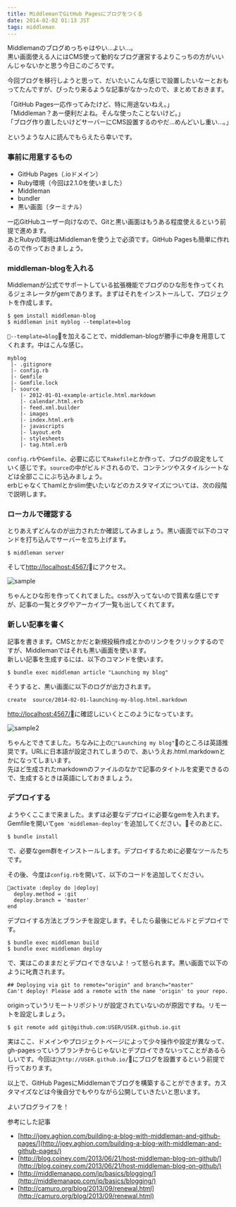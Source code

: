 ```yaml
---
title: MiddlemanでGitHub Pagesにブログをつくる
date: 2014-02-02 01:13 JST
tags: middleman
---
```


Middlemanのブログめっちゃはやい…よい…。  
黒い画面使える人にはCMS使って動的なブログ運営するよりこっちの方がいいんじゃないかと思う今日このごろです。

今回ブログを移行しようと思って、だいたいこんな感じで設置したいなーとおもってたんですが、ぴったり来るような記事がなかったので、まとめておきます。

「GitHub Pages一応作ってみたけど、特に用途ないねえ。」  
「Middleman？あー便利だよね。そんな使ったことないけど。」  
「ブログ作り直したいけどサーバーにCMS設置するのやだ…めんどいし重い…。」

というような人に読んでもらえたら幸いです。

### 事前に用意するもの


* GitHub Pages（.ioドメイン）
* Ruby環境（今回は2.1.0を使いました）
* Middleman
* bundler
* 黒い画面（ターミナル）

一応GitHubユーザー向けなので、Gitと黒い画面はもうある程度使えるという前提で進めます。  
あとRubyの環境はMiddlemanを使う上で必須です。GitHub Pagesも簡単に作れるので作っておきましょう。

### middleman-blogを入れる

Middlemanが公式でサポートしている拡張機能でブログのひな形を作ってくれるジェネレータがgemであります。まずはそれをインストールして、プロジェクトを作成します。
    
    $ gem install middleman-blog
    $ middleman init myblog --template=blog

`--template=blog`を加えることで、middleman-blogが勝手に中身を用意してくれます。中はこんな感じ。

    myblog
     |- .gitignore
     |- config.rb
     |- Gemfile
     |- Gemfile.lock
     |- source
        |- 2012-01-01-example-article.html.markdown
        |- calendar.html.erb
        |- feed.xml.builder
        |- images
        |- index.html.erb
        |- javascripts
        |- layout.erb
        |- stylesheets
        |- tag.html.erb

`config.rb`や`Gemfile`、必要に応じて`Rakefile`とか作って、ブログの設定をしていく感じです。`source`の中がビルドされるので、コンテンツやスタイルシートなどは全部ここにぶち込みましょう。  
erbじゃなくてhamlとかslim使いたいなどのカスタマイズについては、次の段階で説明します。

### ローカルで確認する

とりあえずどんなのが出力されたか確認してみましょう。黒い画面で以下のコマンドを打ち込んでサーバーを立ち上げます。

    $ middleman server

そして[http://localhost:4567/](http://localhost:4567/)にアクセス。

![sample](http://gyazo.com/d512af5c41c4226f552bc96226a7ba87.png)

ちゃんとひな形を作ってくれてました。cssが入ってないので質素な感じですが、記事の一覧とタグやアーカイブ一覧も出してくれてます。

### 新しい記事を書く

記事を書きます。CMSとかだと新規投稿作成とかのリンクをクリックするのですが、Middlemanではそれも黒い画面を使います。  
新しい記事を生成するには、以下のコマンドを使います。

    $ bundle exec middleman article "Launching my blog"

そうすると、黒い画面に以下のログが出力されます。

    create  source/2014-02-01-launching-my-blog.html.markdown
    
[http://localhost:4567/](http://localhost:4567/)に確認しにいくとこのようになっています。

![sample2](http://gyazo.com/2790a69b5a771a284cf29bb668eb07e3.png)

ちゃんとできてました。ちなみに上の`"Launching my blog"`のところは英語推奨です。URLに日本語が設定されてしまうので、あいうえお.html.markdownとかになってしまいます。  
先ほど生成されたmarkdownのファイルのなかで記事のタイトルを変更できるので、生成するときは英語にしておきましょう。

### デプロイする

ようやくここまで来ました。まずは必要なデプロイに必要なgemを入れます。Gemfileを開いて`gem 'middleman-deploy'`を追加してください。そのあとに、

    $ bundle install 

で、必要なgem群をインストールします。デプロイするために必要なツールたちです。

その後、今度は`config.rb`を開いて、以下のコードを追加してください。

    activate :deploy do |deploy|
      deploy.method = :git
      deploy.branch = 'master'
    end

デプロイする方法とブランチを設定します。そしたら最後にビルドとデプロイです。

    $ bundle exec middleman build
    $ bundle exec middleman deploy
    
で、実はこのままだとデプロイできないよ！って怒られます。黒い画面で以下のように叱責されます。

    ## Deploying via git to remote="origin" and branch="master"
    Can't deploy! Please add a remote with the name 'origin' to your repo.
    
originっていうリモートリポジトリが設定されていないのが原因ですね。リモートを設定しましょう。

    $ git remote add git@github.com:USER/USER.github.io.git

実はここ、ドメインやプロジェクトページによって少々操作や設定が異なって、gh-pagesっていうブランチからじゃないとデプロイできないってことがあるらしいです。今回は`http://USER.github.io/`にブログを設置するという前提で行っております。

以上で、GitHub PagesにMiddlemanでブログを構築することができます。カスタマイズなどは今後自分でもやりながら公開していきたいと思います。

よいブログライフを！


参考にした記事

* [http://joey.aghion.com/building-a-blog-with-middleman-and-github-pages/](http://joey.aghion.com/building-a-blog-with-middleman-and-github-pages/)
* [http://blog.coiney.com/2013/06/21/host-middleman-blog-on-github/](http://blog.coiney.com/2013/06/21/host-middleman-blog-on-github/)
* [http://middlemanapp.com/jp/basics/blogging/](http://middlemanapp.com/jp/basics/blogging/)
* [http://camuro.org/blog/2013/09/renewal.html](http://camuro.org/blog/2013/09/renewal.html)